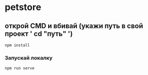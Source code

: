 # petstore

## открой CMD и вбивай (укажи путь в свой проект ' cd "путь" ')
```
npm install
```

### Запускай локалку
```
npm run serve
```